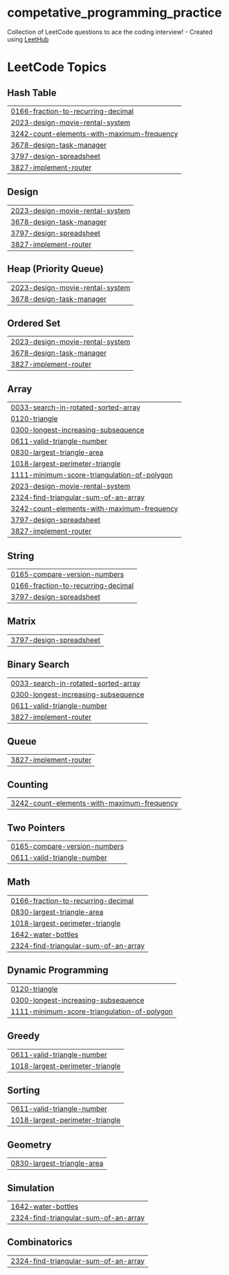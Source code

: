 # competative_programming_practice
Collection of LeetCode questions to ace the coding interview! - Created using [LeetHub](https://github.com/QasimWani/LeetHub)

<!---LeetCode Topics Start-->
# LeetCode Topics
## Hash Table
|  |
| ------- |
| [0166-fraction-to-recurring-decimal](https://github.com/addisu-abitew/competative_programming/tree/master/0166-fraction-to-recurring-decimal) |
| [2023-design-movie-rental-system](https://github.com/addisu-abitew/competative_programming/tree/master/2023-design-movie-rental-system) |
| [3242-count-elements-with-maximum-frequency](https://github.com/addisu-abitew/competative_programming/tree/master/3242-count-elements-with-maximum-frequency) |
| [3678-design-task-manager](https://github.com/addisu-abitew/competative_programming/tree/master/3678-design-task-manager) |
| [3797-design-spreadsheet](https://github.com/addisu-abitew/competative_programming/tree/master/3797-design-spreadsheet) |
| [3827-implement-router](https://github.com/addisu-abitew/competative_programming/tree/master/3827-implement-router) |
## Design
|  |
| ------- |
| [2023-design-movie-rental-system](https://github.com/addisu-abitew/competative_programming/tree/master/2023-design-movie-rental-system) |
| [3678-design-task-manager](https://github.com/addisu-abitew/competative_programming/tree/master/3678-design-task-manager) |
| [3797-design-spreadsheet](https://github.com/addisu-abitew/competative_programming/tree/master/3797-design-spreadsheet) |
| [3827-implement-router](https://github.com/addisu-abitew/competative_programming/tree/master/3827-implement-router) |
## Heap (Priority Queue)
|  |
| ------- |
| [2023-design-movie-rental-system](https://github.com/addisu-abitew/competative_programming/tree/master/2023-design-movie-rental-system) |
| [3678-design-task-manager](https://github.com/addisu-abitew/competative_programming/tree/master/3678-design-task-manager) |
## Ordered Set
|  |
| ------- |
| [2023-design-movie-rental-system](https://github.com/addisu-abitew/competative_programming/tree/master/2023-design-movie-rental-system) |
| [3678-design-task-manager](https://github.com/addisu-abitew/competative_programming/tree/master/3678-design-task-manager) |
| [3827-implement-router](https://github.com/addisu-abitew/competative_programming/tree/master/3827-implement-router) |
## Array
|  |
| ------- |
| [0033-search-in-rotated-sorted-array](https://github.com/addisu-abitew/competative_programming/tree/master/0033-search-in-rotated-sorted-array) |
| [0120-triangle](https://github.com/addisu-abitew/competative_programming/tree/master/0120-triangle) |
| [0300-longest-increasing-subsequence](https://github.com/addisu-abitew/competative_programming/tree/master/0300-longest-increasing-subsequence) |
| [0611-valid-triangle-number](https://github.com/addisu-abitew/competative_programming/tree/master/0611-valid-triangle-number) |
| [0830-largest-triangle-area](https://github.com/addisu-abitew/competative_programming/tree/master/0830-largest-triangle-area) |
| [1018-largest-perimeter-triangle](https://github.com/addisu-abitew/competative_programming/tree/master/1018-largest-perimeter-triangle) |
| [1111-minimum-score-triangulation-of-polygon](https://github.com/addisu-abitew/competative_programming/tree/master/1111-minimum-score-triangulation-of-polygon) |
| [2023-design-movie-rental-system](https://github.com/addisu-abitew/competative_programming/tree/master/2023-design-movie-rental-system) |
| [2324-find-triangular-sum-of-an-array](https://github.com/addisu-abitew/competative_programming/tree/master/2324-find-triangular-sum-of-an-array) |
| [3242-count-elements-with-maximum-frequency](https://github.com/addisu-abitew/competative_programming/tree/master/3242-count-elements-with-maximum-frequency) |
| [3797-design-spreadsheet](https://github.com/addisu-abitew/competative_programming/tree/master/3797-design-spreadsheet) |
| [3827-implement-router](https://github.com/addisu-abitew/competative_programming/tree/master/3827-implement-router) |
## String
|  |
| ------- |
| [0165-compare-version-numbers](https://github.com/addisu-abitew/competative_programming/tree/master/0165-compare-version-numbers) |
| [0166-fraction-to-recurring-decimal](https://github.com/addisu-abitew/competative_programming/tree/master/0166-fraction-to-recurring-decimal) |
| [3797-design-spreadsheet](https://github.com/addisu-abitew/competative_programming/tree/master/3797-design-spreadsheet) |
## Matrix
|  |
| ------- |
| [3797-design-spreadsheet](https://github.com/addisu-abitew/competative_programming/tree/master/3797-design-spreadsheet) |
## Binary Search
|  |
| ------- |
| [0033-search-in-rotated-sorted-array](https://github.com/addisu-abitew/competative_programming/tree/master/0033-search-in-rotated-sorted-array) |
| [0300-longest-increasing-subsequence](https://github.com/addisu-abitew/competative_programming/tree/master/0300-longest-increasing-subsequence) |
| [0611-valid-triangle-number](https://github.com/addisu-abitew/competative_programming/tree/master/0611-valid-triangle-number) |
| [3827-implement-router](https://github.com/addisu-abitew/competative_programming/tree/master/3827-implement-router) |
## Queue
|  |
| ------- |
| [3827-implement-router](https://github.com/addisu-abitew/competative_programming/tree/master/3827-implement-router) |
## Counting
|  |
| ------- |
| [3242-count-elements-with-maximum-frequency](https://github.com/addisu-abitew/competative_programming/tree/master/3242-count-elements-with-maximum-frequency) |
## Two Pointers
|  |
| ------- |
| [0165-compare-version-numbers](https://github.com/addisu-abitew/competative_programming/tree/master/0165-compare-version-numbers) |
| [0611-valid-triangle-number](https://github.com/addisu-abitew/competative_programming/tree/master/0611-valid-triangle-number) |
## Math
|  |
| ------- |
| [0166-fraction-to-recurring-decimal](https://github.com/addisu-abitew/competative_programming/tree/master/0166-fraction-to-recurring-decimal) |
| [0830-largest-triangle-area](https://github.com/addisu-abitew/competative_programming/tree/master/0830-largest-triangle-area) |
| [1018-largest-perimeter-triangle](https://github.com/addisu-abitew/competative_programming/tree/master/1018-largest-perimeter-triangle) |
| [1642-water-bottles](https://github.com/addisu-abitew/competative_programming/tree/master/1642-water-bottles) |
| [2324-find-triangular-sum-of-an-array](https://github.com/addisu-abitew/competative_programming/tree/master/2324-find-triangular-sum-of-an-array) |
## Dynamic Programming
|  |
| ------- |
| [0120-triangle](https://github.com/addisu-abitew/competative_programming/tree/master/0120-triangle) |
| [0300-longest-increasing-subsequence](https://github.com/addisu-abitew/competative_programming/tree/master/0300-longest-increasing-subsequence) |
| [1111-minimum-score-triangulation-of-polygon](https://github.com/addisu-abitew/competative_programming/tree/master/1111-minimum-score-triangulation-of-polygon) |
## Greedy
|  |
| ------- |
| [0611-valid-triangle-number](https://github.com/addisu-abitew/competative_programming/tree/master/0611-valid-triangle-number) |
| [1018-largest-perimeter-triangle](https://github.com/addisu-abitew/competative_programming/tree/master/1018-largest-perimeter-triangle) |
## Sorting
|  |
| ------- |
| [0611-valid-triangle-number](https://github.com/addisu-abitew/competative_programming/tree/master/0611-valid-triangle-number) |
| [1018-largest-perimeter-triangle](https://github.com/addisu-abitew/competative_programming/tree/master/1018-largest-perimeter-triangle) |
## Geometry
|  |
| ------- |
| [0830-largest-triangle-area](https://github.com/addisu-abitew/competative_programming/tree/master/0830-largest-triangle-area) |
## Simulation
|  |
| ------- |
| [1642-water-bottles](https://github.com/addisu-abitew/competative_programming/tree/master/1642-water-bottles) |
| [2324-find-triangular-sum-of-an-array](https://github.com/addisu-abitew/competative_programming/tree/master/2324-find-triangular-sum-of-an-array) |
## Combinatorics
|  |
| ------- |
| [2324-find-triangular-sum-of-an-array](https://github.com/addisu-abitew/competative_programming/tree/master/2324-find-triangular-sum-of-an-array) |
<!---LeetCode Topics End-->